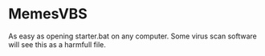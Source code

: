# MemesVBS
As easy as opening starter.bat on any computer. Some virus scan software will see this as a harmfull file.
